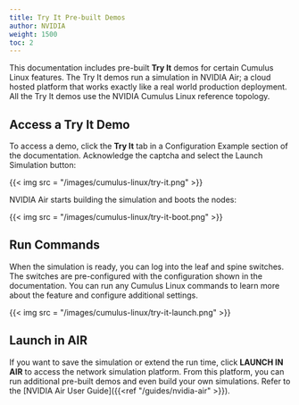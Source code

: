 ```yaml
---
title: Try It Pre-built Demos
author: NVIDIA
weight: 1500
toc: 2
---
```

This documentation includes pre-built **Try It** demos for certain Cumulus Linux features. The Try It demos run a simulation in NVIDIA Air; a cloud hosted platform that works exactly like a real world production deployment. All the Try It demos use the NVIDIA Cumulus Linux reference topology.

## Access a Try It Demo

To access a demo, click the **Try It** tab in a Configuration Example section of the documentation. Acknowledge the captcha and select the Launch Simulation button:

{{< img src = "/images/cumulus-linux/try-it.png" >}}

NVIDIA Air starts building the simulation and boots the nodes:

{{< img src = "/images/cumulus-linux/try-it-boot.png" >}}

## Run Commands

When the simulation is ready, you can log into the leaf and spine switches. The switches are pre-configured with the configuration shown in the documentation. You can run any Cumulus Linux commands to learn more about the feature and configure additional settings.

{{< img src = "/images/cumulus-linux/try-it-launch.png" >}}

## Launch in AIR
<!-- vale off -->
If you want to save the simulation or extend the run time, click **LAUNCH IN AIR** to access the network simulation platform. From this platform, you can run additional pre-built demos and even build your own simulations. Refer to the [NVIDIA Air User Guide]({{<ref "/guides/nvidia-air" >}}).
<!-- vale on -->
